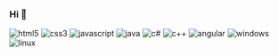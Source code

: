 ### Hi  👋

<div style="display: inline_block">
    <img aling="center" alt= "html5" src="https://img.shields.io/badge/HTML5-E34F26?style=for-the-badge&logo=html5&logoColor=white">
    <img aling="center" alt= "css3" src="https://img.shields.io/badge/CSS3-1572B6?style=for-the-badge&logo=css3&logoColor=white">
    <img aling="center" alt= "javascript" src="https://img.shields.io/badge/JavaScript-323330?style=for-the-badge&logo=javascript&logoColor=F7DF1E">
    <img aling="center" alt= "java" src="https://img.shields.io/badge/Java-ED8B00?style=for-the-badge&logo=openjdk&logoColor=white">
    <img aling="center" alt= "c#" src="https://img.shields.io/badge/C%23-239120?style=for-the-badge&logo=c-sharp&logoColor=white">
    <img aling="center" alt= "c++" src="https://img.shields.io/badge/C%2B%2B-00599C?style=for-the-badge&logo=c%2B%2B&logoColor=white">
    <img aling="center" alt= "angular" src="https://img.shields.io/badge/Angular-DD0031?style=for-the-badge&logo=angular&logoColor=white">
    <img aling="center" alt= "windows" src="https://img.shields.io/badge/Windows-0078D6?style=for-the-badge&logo=windows&logoColor=white">
    <img aling="center" alt= "linux" src="https://img.shields.io/badge/Linux-FCC624?style=for-the-badge&logo=linux&logoColor=black">
</div>

